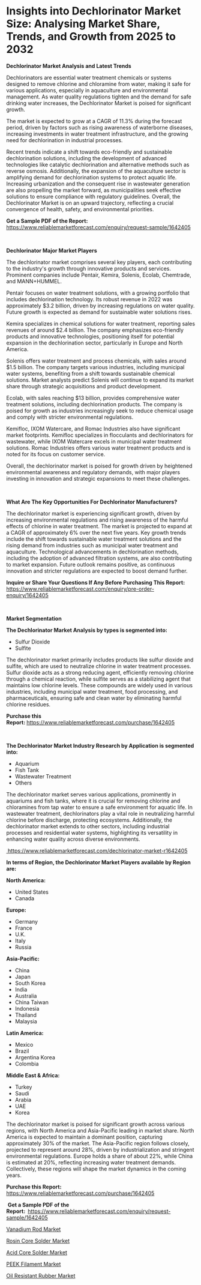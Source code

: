 <p><h1>Insights into Dechlorinator Market Size: Analysing Market Share, Trends, and Growth from 2025 to 2032</h1></p><p><strong>Dechlorinator Market Analysis and Latest Trends</strong></p>
<p><p>Dechlorinators are essential water treatment chemicals or systems designed to remove chlorine and chloramine from water, making it safe for various applications, especially in aquaculture and environmental management. As water quality regulations tighten and the demand for safe drinking water increases, the Dechlorinator Market is poised for significant growth. </p><p>The market is expected to grow at a CAGR of 11.3% during the forecast period, driven by factors such as rising awareness of waterborne diseases, increasing investments in water treatment infrastructure, and the growing need for dechlorination in industrial processes. </p><p>Recent trends indicate a shift towards eco-friendly and sustainable dechlorination solutions, including the development of advanced technologies like catalytic dechlorination and alternative methods such as reverse osmosis. Additionally, the expansion of the aquaculture sector is amplifying demand for dechlorination systems to protect aquatic life. Increasing urbanization and the consequent rise in wastewater generation are also propelling the market forward, as municipalities seek effective solutions to ensure compliance with regulatory guidelines. Overall, the Dechlorinator Market is on an upward trajectory, reflecting a crucial convergence of health, safety, and environmental priorities.</p></p>
<p><strong>Get a Sample PDF of the Report:&nbsp;</strong> <a href="https://www.reliablemarketforecast.com/enquiry/request-sample/1642405?utm_campaign=1169&utm_medium=2&utm_source=Github&utm_content=ia&utm_term=30012025&utm_id=dechlorinator">https://www.reliablemarketforecast.com/enquiry/request-sample/1642405</a></p>
<p>&nbsp;</p>
<p><strong>Dechlorinator Major Market Players</strong></p>
<p><p>The dechlorinator market comprises several key players, each contributing to the industry's growth through innovative products and services. Prominent companies include Pentair, Kemira, Solenis, Ecolab, Chemtrade, and MANN+HUMMEL.</p><p>Pentair focuses on water treatment solutions, with a growing portfolio that includes dechlorination technology. Its robust revenue in 2022 was approximately $3.2 billion, driven by increasing regulations on water quality. Future growth is expected as demand for sustainable water solutions rises.</p><p>Kemira specializes in chemical solutions for water treatment, reporting sales revenues of around $2.4 billion. The company emphasizes eco-friendly products and innovative technologies, positioning itself for potential expansion in the dechlorination sector, particularly in Europe and North America.</p><p>Solenis offers water treatment and process chemicals, with sales around $1.5 billion. The company targets various industries, including municipal water systems, benefiting from a shift towards sustainable chemical solutions. Market analysts predict Solenis will continue to expand its market share through strategic acquisitions and product development.</p><p>Ecolab, with sales reaching $13 billion, provides comprehensive water treatment solutions, including dechlorination products. The company is poised for growth as industries increasingly seek to reduce chemical usage and comply with stricter environmental regulations.</p><p>Kemifloc, IXOM Watercare, and Romac Industries also have significant market footprints. Kemifloc specializes in flocculants and dechlorinators for wastewater, while IXOM Watercare excels in municipal water treatment solutions. Romac Industries offers various water treatment products and is noted for its focus on customer service.</p><p>Overall, the dechlorinator market is poised for growth driven by heightened environmental awareness and regulatory demands, with major players investing in innovation and strategic expansions to meet these challenges.</p></p>
<p>&nbsp;</p>
<p><strong>What Are The Key Opportunities For Dechlorinator Manufacturers?</strong></p>
<p><p>The dechlorinator market is experiencing significant growth, driven by increasing environmental regulations and rising awareness of the harmful effects of chlorine in water treatment. The market is projected to expand at a CAGR of approximately 6% over the next five years. Key growth trends include the shift towards sustainable water treatment solutions and the rising demand from industries such as municipal water treatment and aquaculture. Technological advancements in dechlorination methods, including the adoption of advanced filtration systems, are also contributing to market expansion. Future outlook remains positive, as continuous innovation and stricter regulations are expected to boost demand further.</p></p>
<p><strong>Inquire or Share Your Questions If Any Before Purchasing This Report:</strong> <a href="https://www.reliablemarketforecast.com/enquiry/pre-order-enquiry/1642405?utm_campaign=1169&utm_medium=2&utm_source=Github&utm_content=ia&utm_term=30012025&utm_id=dechlorinator">https://www.reliablemarketforecast.com/enquiry/pre-order-enquiry/1642405</a></p>
<p>&nbsp;</p>
<p><strong>Market Segmentation</strong></p>
<p><strong>The Dechlorinator Market Analysis by types is segmented into:</strong></p>
<p><ul><li>Sulfur Dioxide</li><li>Sulfite</li></ul></p>
<p><p>The dechlorinator market primarily includes products like sulfur dioxide and sulfite, which are used to neutralize chlorine in water treatment processes. Sulfur dioxide acts as a strong reducing agent, efficiently removing chlorine through a chemical reaction, while sulfite serves as a stabilizing agent that maintains low chlorine levels. These compounds are widely used in various industries, including municipal water treatment, food processing, and pharmaceuticals, ensuring safe and clean water by eliminating harmful chlorine residues.</p></p>
<p><strong>Purchase this Report:&nbsp;</strong><a href="https://www.reliablemarketforecast.com/purchase/1642405?utm_campaign=1169&utm_medium=2&utm_source=Github&utm_content=ia&utm_term=30012025&utm_id=dechlorinator">https://www.reliablemarketforecast.com/purchase/1642405</a></p>
<p>&nbsp;</p>
<p><strong>The Dechlorinator Market Industry Research by Application is segmented into:</strong></p>
<p><ul><li>Aquarium</li><li>Fish Tank</li><li>Wastewater Treatment</li><li>Others</li></ul></p>
<p><p>The dechlorinator market serves various applications, prominently in aquariums and fish tanks, where it is crucial for removing chlorine and chloramines from tap water to ensure a safe environment for aquatic life. In wastewater treatment, dechlorinators play a vital role in neutralizing harmful chlorine before discharge, protecting ecosystems. Additionally, the dechlorinator market extends to other sectors, including industrial processes and residential water systems, highlighting its versatility in enhancing water quality across diverse environments.</p></p>
<p><a href="https://www.reliablemarketforecast.com/dechlorinator-market-r1642405?utm_campaign=1169&utm_medium=2&utm_source=Github&utm_content=ia&utm_term=30012025&utm_id=dechlorinator">&nbsp;https://www.reliablemarketforecast.com/dechlorinator-market-r1642405</a></p>
<p><strong>In terms of Region, the Dechlorinator Market Players available by Region are:</strong></p>
<p>
    <p> <strong> North America: </strong>
        <ul>
            <li>United States</li>
            <li>Canada</li>
        </ul>
        </p> 
    <p> <strong> Europe: </strong>
        <ul>
            <li>Germany</li>
            <li>France</li>
            <li>U.K.</li>
            <li>Italy</li>
            <li>Russia</li>
        </ul>
        </p> 
    <p> <strong> Asia-Pacific: </strong>
        <ul>
            <li>China</li>
            <li>Japan</li>
            <li>South Korea</li>
            <li>India</li>
            <li>Australia</li>
            <li>China Taiwan</li>
            <li>Indonesia</li>
            <li>Thailand</li>
            <li>Malaysia</li>
        </ul>
        </p> 
    <p> <strong> Latin America: </strong>
        <ul>
            <li>Mexico</li>
            <li>Brazil</li>
            <li>Argentina Korea</li>
            <li>Colombia</li>
        </ul>
        </p> 
    <p> <strong> Middle East & Africa: </strong>
        <ul>
            <li>Turkey</li>
            <li>Saudi</li>
            <li>Arabia</li>
            <li>UAE</li>
            <li>Korea</li>
        </ul>
    </p>
    </p>
<p><p>The dechlorinator market is poised for significant growth across various regions, with North America and Asia-Pacific leading in market share. North America is expected to maintain a dominant position, capturing approximately 30% of the market. The Asia-Pacific region follows closely, projected to represent around 28%, driven by industrialization and stringent environmental regulations. Europe holds a share of about 22%, while China is estimated at 20%, reflecting increasing water treatment demands. Collectively, these regions will shape the market dynamics in the coming years.</p></p>
<p><strong>Purchase this Report: </strong><a href="https://www.reliablemarketforecast.com/purchase/1642405?utm_campaign=1169&utm_medium=2&utm_source=Github&utm_content=ia&utm_term=30012025&utm_id=dechlorinator">https://www.reliablemarketforecast.com/purchase/1642405</a></p>
<p>&nbsp;<strong>Get a Sample PDF of the Report:&nbsp;&nbsp;</strong><a href="https://www.reliablemarketforecast.com/enquiry/request-sample/1642405?utm_campaign=1169&utm_medium=2&utm_source=Github&utm_content=ia&utm_term=30012025&utm_id=dechlorinator">https://www.reliablemarketforecast.com/enquiry/request-sample/1642405</a></p>
<p><strong></strong></p>
<p><p><a href="https://github.com/elvutedipela/Market-Research-Report-List-1/blob/main/vanadium-rod-market.md?utm_campaign=1169&utm_medium=2&utm_source=Github&utm_content=ia&utm_term=30012025&utm_id=dechlorinator">Vanadium Rod Market</a></p><p><a href="https://github.com/ritooesiaba/Market-Research-Report-List-1/blob/main/rosin-core-solder-market.md?utm_campaign=1169&utm_medium=2&utm_source=Github&utm_content=ia&utm_term=30012025&utm_id=dechlorinator">Rosin Core Solder Market</a></p><p><a href="https://github.com/sponsumelo/Market-Research-Report-List-1/blob/main/acid-core-solder-market.md?utm_campaign=1169&utm_medium=2&utm_source=Github&utm_content=ia&utm_term=30012025&utm_id=dechlorinator">Acid Core Solder Market</a></p><p><a href="https://github.com/nkbaroga/Market-Research-Report-List-1/blob/main/peek-filament-market.md?utm_campaign=1169&utm_medium=2&utm_source=Github&utm_content=ia&utm_term=30012025&utm_id=dechlorinator">PEEK Filament Market</a></p><p><a href="https://github.com/sawrovpipolo/Market-Research-Report-List-1/blob/main/oil-resistant-rubber-market.md?utm_campaign=1169&utm_medium=2&utm_source=Github&utm_content=ia&utm_term=30012025&utm_id=dechlorinator">Oil Resistant Rubber Market</a></p></p>